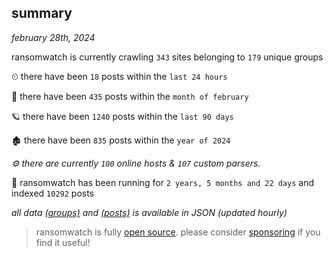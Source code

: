 
## summary
_february 28th, 2024_

ransomwatch is currently crawling `343` sites belonging to `179` unique groups

⏲ there have been `18` posts within the `last 24 hours`

🦈 there have been `435` posts within the `month of february`

🪐 there have been `1240` posts within the `last 90 days`

🏚 there have been `835` posts within the `year of 2024`

_⚙️ there are currently `100` online hosts & `107` custom parsers._

🦕 ransomwatch has been running for `2 years, 5 months and 22 days` and indexed `10292` posts

_all data  [(groups)](http://ransomwhat.telemetry.ltd/groups) and [(posts)](http://ransomwhat.telemetry.ltd/posts) is available in JSON (updated hourly)_

> ransomwatch is fully [open source](https://github.com/joshhighet/ransomwatch#ransomwatch--). please consider [sponsoring](https://github.com/sponsors/joshhighet) if you find it useful!

